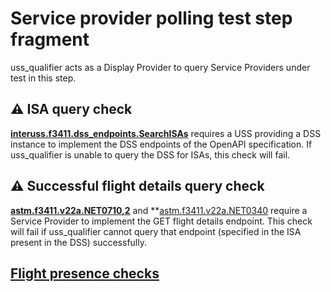 # Service provider polling test step fragment

uss_qualifier acts as a Display Provider to query Service Providers under test in this step.

## ⚠️ ISA query check

**[interuss.f3411.dss_endpoints.SearchISAs](../../../../../requirements/interuss/f3411/dss_endpoints.md)** requires a USS providing a DSS instance to implement the DSS endpoints of the OpenAPI specification.  If uss_qualifier is unable to query the DSS for ISAs, this check will fail.

## ⚠️ Successful flight details query check

**[astm.f3411.v22a.NET0710,2](../../../../../requirements/astm/f3411/v22a.md)** and **[astm.f3411.v22a.NET0340](../../../../../requirements/astm/f3411/v22a.md) require a Service Provider to implement the GET flight details endpoint.  This check will fail if uss_qualifier cannot query that endpoint (specified in the ISA present in the DSS) successfully.

## [Flight presence checks](../display_data_evaluator_flight_presence.md)
